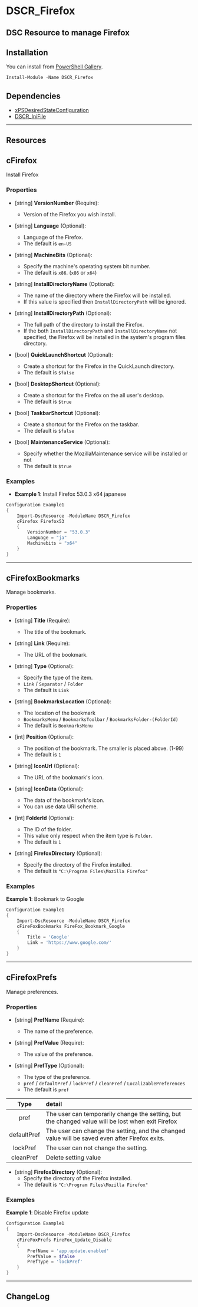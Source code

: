 DSCR_Firefox
====

DSC Resource to manage Firefox
----
## Installation
You can install from [PowerShell Gallery](https://www.powershellgallery.com/packages/DSCR_Firefox/).
```Powershell
Install-Module -Name DSCR_Firefox
```

## Dependencies
* [xPSDesiredStateConfiguration](https://github.com/PowerShell/xPSDesiredStateConfiguration)
* [DSCR_IniFile](https://github.com/mkht/DSCR_IniFile)

----
## Resources
## **cFirefox**
Install Firefox

### Properties
+ [string] **VersionNumber** (Require):
    + Version of the Firefox you wish install.

+ [string] **Language** (Optional):
    + Language of the Firefox.
    + The default is `en-US`

+ [string] **MachineBits** (Optional):
    + Specify the machine's operating system bit number.
    + The default is `x86`. (`x86` or `x64`)

+ [string] **InstallDirectoryName** (Optional):
    + The name of the directory where the Firefox will be installed.
    + If this value is specified then `InstallDirectoryPath` will be ignored.

+ [string] **InstallDirectoryPath** (Optional):
    + The full path of the directory to install the Firefox.
    + If the both `InstallDirectoryPath` and `InstallDirectoryName` not specified, the Firefox will be installed in the system's program files directory.

+ [bool] **QuickLaunchShortcut** (Optional):
    + Create a shortcut for the Firefox in the QuickLaunch directory.
    + The default is `$false`

+ [bool] **DesktopShortcut** (Optional):
    + Create a shortcut for the Firefox on the all user's desktop.
    + The default is `$true`

+ [bool] **TaskbarShortcut** (Optional):
    + Create a shortcut for the Firefox on the taskbar.
    + The default is `$false`

+ [bool] **MaintenanceService** (Optional):
    + Specify whether the MozillaMaintenance service will be installed or not
    + The default is `$true`

### Examples
+ **Example 1**: Install Firefox 53.0.3 x64 japanese
```Powershell
Configuration Example1
{
    Import-DscResource -ModuleName DSCR_Firefox
    cFirefox Firefox53
    {
        VersionNumber = "53.0.3"
        Language = "ja"
        Machinebits = "x64"
    }
}
```

----
## **cFirefoxBookmarks**
Manage bookmarks.

### Properties
+ [string] **Title** (Require):
    + The title of the bookmark.

+ [string] **Link** (Require):
    + The URL of the bookmark.

+ [string] **Type** (Optional):
    + Specify the type of the item.
    + `Link` / `Separator` / `Folder`
    + The default is `Link`

+ [string] **BookmarksLocation** (Optional):
    + The location of the bookmark
    + `BookmarksMenu` / `BookmarksToolbar` / `BookmarksFolder-(FolderId)`
    + The default is `BookmarksMenu`

+ [int] **Position** (Optional):
    + The position of the bookmark. The smaller is placed above. (1-99)
    + The default is `1`

+ [string] **IconUrl** (Optional):
    + The URL of the bookmark's icon.

+ [string] **IconData** (Optional):
    + The data of the bookmark's icon.
    + You can use data URI scheme.

+ [int] **FolderId** (Optional):
    + The ID of the folder.
    + This value only respect when the item type is `Folder`.
    + The default is `1`

+ [string] **FirefoxDirectory** (Optional):
    + Specify the directory of the Firefox installed.
    + The default is `"C:\Program Files\Mozilla Firefox"`

### Examples
**Example 1**: Bookmark to Google
```Powershell
Configuration Example1
{
    Import-DscResource -ModuleName DSCR_Firefox
    cFireFoxBookmarks FireFox_Bookmark_Google
    {
        Title = 'Google'
        Link = 'https://www.google.com/'
    }
}
```

----
## **cFirefoxPrefs**
 Manage preferences.

### Properties
+ [string] **PrefName** (Require):
    + The name of the preference.

+ [string] **PrefValue** (Require):
    + The value of the preference.

+ [string] **PrefType** (Optional):
    + The type of the preference.
    + `pref` / `defaultPref` / `lockPref` / `cleanPref` / `LocalizablePreferences`
    + The default is `pref`

|Type|detail|
|:------:|:------|
|pref|The user can temporarily change the setting, but the changed value will be lost when exit Firefox|
|defaultPref|The user can change the setting, and the changed value will be saved even after Firefox exits.|
|lockPref|The user can not change the setting.|
|cleanPref|Delete setting value|

+ [string] **FirefoxDirectory** (Optional):
    + Specify the directory of the Firefox installed.
    + The default is `"C:\Program Files\Mozilla Firefox"`

### Examples
**Example 1**: Disable Firefox update
```Powershell
Configuration Example1
{
    Import-DscResource -ModuleName DSCR_Firefox
    cFireFoxPrefs FireFox_Update_Disable
    {
        PrefName = 'app.update.enabled'
        PrefValue = $false
        PrefType = 'lockPref'
    }
}
```

----
## ChangeLog
